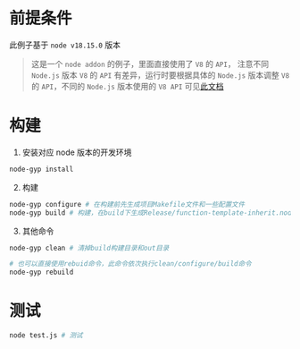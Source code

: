 # 前提条件

此例子基于 `node v18.15.0`  版本

> 这是一个 `node addon` 的例子，里面直接使用了 `V8` 的 `API`， 注意不同 `Node.js` 版本 `V8` 的 `API` 有差异，运行时要根据具体的 `Node.js` 版本调整 `V8` 的 `API`，不同的 `Node.js` 版本使用的 `V8 API` 可见[此文档](https://v8docs.nodesource.com/)



# 构建

1. 安装对应 node 版本的开发环境

```bash
node-gyp install
```

2. 构建

```bash
node-gyp configure # 在构建前先生成项目Makefile文件和一些配置文件
node-gyp build # 构建，在build下生成Release/function-template-inherit.node，名字由binding.gyp的target_name配置
```

3. 其他命令

```bash
node-gyp clean # 清掉build构建目录和out目录

# 也可以直接使用rebuid命令，此命令依次执行clean/configure/build命令
node-gyp rebuild 
```



# 测试

```bash
node test.js # 测试
```

